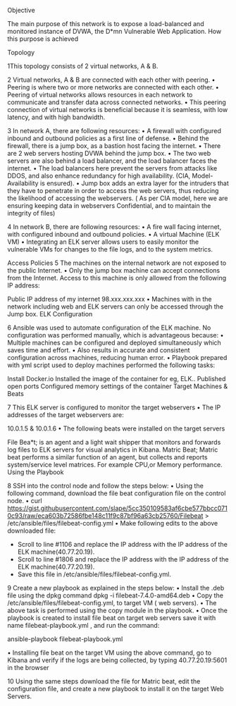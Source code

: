 Objective

The main purpose of this network is to expose a load-balanced and monitored instance of DVWA, the D*mn Vulnerable Web Application.
How this purpose is achieved

Topology

1This topology consists of 2 virtual networks, A & B.

2 Virtual networks, A & B are connected with each other with peering.
• Peering is where two or more networks are connected with each other.
• Peering of virtual networks allows resources in each network to communicate and transfer data across connected networks.
• This peering connection of virtual networks is beneficial because it is seamless, with low latency, and with high bandwidth.

3 In network A, there are following resources:
• A firewall with configured inbound and outbound policies as a first line of defense.
• Behind the firewall, there is a jump box, as a bastion host facing the internet.
• There are 2 web servers hosting DVWA behind the jump box.
• The two web servers are also behind a load balancer, and the load balancer faces the internet.
• The load balancers here prevent the servers from attacks like DDOS, and also enhance redundancy for high availability. (CIA, Model- Availability is ensured).
• Jump box adds an extra layer for the intruders that they have to penetrate in order to access the web servers, thus reducing the likelihood of accessing the webservers. ( As per CIA model, here
we are ensuring keeping data in webservers Confidential, and to maintain the integrity of files)

4 In network B, there are following resources:
• A fire wall facing internet, with configured inbound and outbound policies.
• A virtual Machine (ELK VM)
• Integrating an ELK server allows users to easily monitor the vulnerable VMs for changes to the file logs, and to the system metrics.

Access Policies
5 The machines on the internal network are not exposed to the public Internet.
• Only the jump box machine can accept connections from the Internet. Access to this machine is only allowed from the following IP address:

Public IP address of my internet 98.xxx.xxx.xxx
• Machines with in the network including web and ELK servers can only be accessed through the Jump box.
ELK Configuration

6 Ansible was used to automate configuration of the ELK machine. No configuration was performed manually, which is advantageous because:
• Multiple machines can be configured and deployed simultaneously which saves time and effort.
• Also results in accurate and consistent configuration across machines, reducing human error.
• Playbook prepared with yml script used to deploy machines performed the following tasks:

Install Docker.io
Installed the image of the container for eg, ELK..
Published open ports
Configured memory settings of the container
Target Machines & Beats

7 This ELK server is configured to monitor the target webservers
• The IP addresses of the target webservers are:

10.0.1.5 & 10.0.1.6
• The following beats were installed on the target servers

File Bea*t; is an agent and a light wait shipper that monitors and forwards log files to ELK servers for visual analytics in Kibana.
Matric Beat; Matric beat performs a similar function of an agent, but collects and reports system/service level matrices. For example CPU,or Memory performance.
Using the Playbook

8 SSH into the control node and follow the steps below:
• Using the following command, download the file beat configuration file on the control node.
• curl https://gist.githubusercontent.com/slape/5cc350109583af6cbe577bbcc0710c93/raw/eca603b72586fbe148c11f9c87bf96a63cb25760/Filebeat > /etc/ansible/files/filebeat-config.yml
• Make following edits to the above downloaded file:

- Scroll to line #1106 and replace the IP address with the IP address of the ELK machine(40.77.20.19).
- Scroll to line #1806 and replace the IP address with the IP address of the ELK machine(40.77.20.19).
- Save this file in /etc/ansible/files/filebeat-config.yml.

9 Create a new playbook as explained in the steps below:
• Install the .deb file using the dpkg command dpkg -i filebeat-7.4.0-amd64.deb
• Copy the /etc/ansible/files/filebeat-config.yml, to target VM ( web servers).
• The above task is performed using the copy module in the playbook.
• Once the playbook is created to install file beat on target web servers save it with name filebeat-playbook.yml , and run the command:

ansible-playbook filebeat-playbook.yml

• Installing file beat on the target VM using the above command, go to Kibana and verify if the logs are being collected, by typing 40.77.20.19:5601 in the browser

10 Using the same steps download the file for Matric beat, edit the configuration file, and create a new playbook to install it on the target Web Servers.
